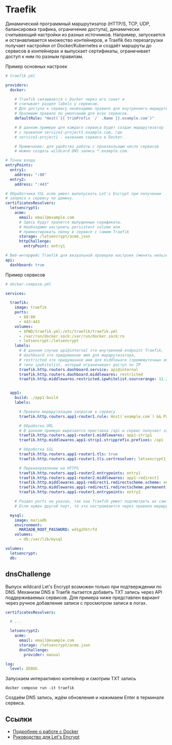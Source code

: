 # Traefik

Динамический программный маршрутизатор (HTTP/S, TCP, UDP, балансировка трафика, ограничение доступа), динамически считывающий настройки из разных источников. Например, запускается и останавливается множество контейнеров, и Traefik без перезагрузки получает настройки от Docker/Kubernetes и создаёт маршруты до сервисов в контейнерах и выпускает сертификаты, ограничивает доступ к ним по разным правилам.

Пример основных настроек

```yaml
# traefik.yml

providers:
  docker:

    # Traefik связывается с Docker через его сокет и
    # считывает раздел labels у сервисов.
    # Для доступа к сервису необходимо правило для внутреннего маршуртизатора.
    # Пропишем правило по умолчанию для всех сервисов.
    defaultRule: "Host(`{{ trimPrefix `/` .Name }}.example.com`)"

    # В данном примере для каждого сервиса будет создан маршрутизатор
    # с правилом service1-project1.example.com, где
    # service1-project1 - название сервиса в Docker.

    # Примечание: для удобства работы с произвольным число сервисов
    # можно создать wildcard DNS запись *.example.com.

# Точки входа
entryPoints:
  entry1:
    address: ":80"
  entry2:
    address: ":443"

# Обработчики SSL acme умеет выполускать Let's Encrypt при получении
# запроса к сервису по домену.
certificatesResolvers:
  letsencrypt1:
    acme:
      email: email@example.com
      # Здесь будут хранится выпущенные серификаты.
      # Необходимо настроить persistent volume или
      # примонтировать папку в сервисе с самим Traefik
      storage: /letsencrypt/acme.json
      httpChallenge:
        entryPoint: entry1

# Веб-интерфейс Traefik для визуальной проверки настроек (менять нельзя)
api:
  dashboard: true
```

Пример сервисов

```yaml
# docker-compose.yml

services:

  traefik:
    image: traefik
    ports:
      - 80:80
      - 443:443
    volumes:
      - $PWD/traefik.yml:/etc/traefik/traefik.yml
      - /var/run/docker.sock:/var/run/docker.sock:ro
      - letsencrypt:/letsencrypt
    labels:
      # В данном случае api@internal это внутренний endpoint Traefik,
      # dashboard это придуманное имя для маршрутизатора,
      # restricted это придуманное имя для middleware (промежуточных обработчиков),
      # типа ipwhitelist, который ограничивает доступ по IP
      traefik.http.routers.dashboard.service: api@internal     
      traefik.http.routers.dashboard.middlewares: restricted
      traefik.http.middlewares.restricted.ipwhitelist.sourcerange: 11.22.33.44


  app1:
    build: ./app1-build
    labels:

      # Правило маршрутизации запросов к сервису
      traefik.http.routers.app1-router1.rule: Host(`example.com`) && PathPrefix(`/api`)

      # Обработка URL
      # В данном примере вырезается приставка /api и сервис получает запрос без неё
      traefik.http.routers.app1-router1.middlewares: app1-strip1
      traefik.http.middlewares.app1-strip1.stripprefix.prefixes: /api

      # Обработка SSL
      traefik.http.routers.app1-router1.tls: true
      traefik.http.routers.app1-router1.tls.certresolver: letsencrypt1

      # Перенаправление на HTTPS
      traefik.http.routers.app1-router2.entrypoints: entry1
      traefik.http.routers.app1-router2.middlewares: app1-redirect1
      traefik.http.middlewares.app1-redirect1.redirectscheme.scheme: entry2
      traefik.http.middlewares.app1-redirect1.redirectscheme.permanent: true
      traefik.http.routers.app1-router1.entrypoints: entry2

    # Раздел ports не указан, так как Traefik умеет подсмотреть их сам
    # Если нужен другой порт, то это настраивается через правило маршрутизатора

  mysql:
    image: mariadb
    environment:
      MARIADB_ROOT_PASSWORD: ed1g2hhtrfd
    volumes:
      - db:/var/lib/mysql

volumes:
  letsencrypt:
  db:
```

## dnsChallenge

Выпуск wildcard Let's Encrypt возможен только при подтверждении по DNS.
Механизм DNS в Traefik пытается добавить TXT запись через API поддерживаемых сервисов.
Для примера ниже представлен вариант через ручное добавление записи с просмотром записи в логах.

```yaml
certificatesResolvers:

  # ...

  letsencrypt2:
    acme:
      email: email@example.com
      storage: /letsencrypt/acme.json
      dnsChallenge:
        provider: manual

log:
  level: DEBUG
```

Запускаем интерактивно контейнер и смотрим TXT запись

    docker compose run -it traefik

Создаём DNS запись, ждём обновления и нажимаем Enter в терминале сервиса.

## Ссылки

- [Подробнее о работе с Docker](https://doc.traefik.io/traefik/providers/docker/)
- [Руководство для Let's Encrypt](https://doc.traefik.io/traefik/user-guides/docker-compose/acme-http/)
